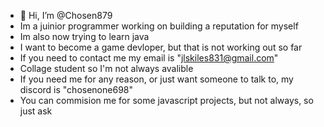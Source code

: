 - 👋 Hi, I’m @Chosen879
- Im a juinior programmer working on building a reputation for myself
- Im also now trying to learn java
- I want to become a game devloper, but that is not working out so far
- If you need to contact me my email is "jlskiles831@gmail.com"
- Collage student so I'm not always avalible
- If you need me for any reason, or just want someone to talk to, my discord is "chosenone698"
- You can commision me for some javascript projects, but not always, so just ask


